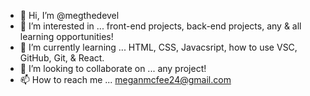 - 👋 Hi, I’m @megthedevel
- 👀 I’m interested in ... front-end projects, back-end projects, any & all learning opportunities! 
- 🌱 I’m currently learning ... HTML, CSS, Javacsript, how to use VSC, GitHub, Git, & React. 
- 💞️ I’m looking to collaborate on ... any project!
- 📫 How to reach me ... meganmcfee24@gmail.com

<!---
megthedevel/megthedevel is a ✨ special ✨ repository because its `README.md` (this file) appears on your GitHub profile.
You can click the Preview link to take a look at your changes.
--->
